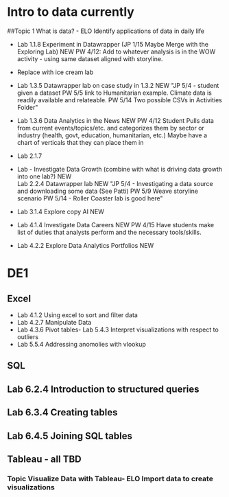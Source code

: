 # Intro to data currently

##Topic 1	What is data? - ELO		Identify applications of data in daily life
- Lab 	1.1.8	Experiment in Datawrapper (JP 1/15 Maybe Merge with the Exploring Lab)	NEW			PW 4/12: Add to whatever analysis is in the WOW activity - using same dataset aligned with storyline.

- Replace with ice cream lab

- Lab 	1.3.5	Datawrapper lab on case study in 1.3.2	NEW			"JP 5/4 - student given a dataset  PW 5/5 link to Humanitarian example.  Climate data is readily available and relateable.
PW 5/14  Two possible CSVs in Activities Folder"

- Lab 	1.3.6	Data Analytics in the News	NEW			PW 4/12 Student Pulls data from current events/topics/etc. and categorizes them by sector or industry (health, govt, education, humanitarian, etc.) Maybe have a chart of verticals that they can place them in

- Lab	2.1.7	
- Lab - Investigate Data Growth (combine with what is driving data growth into one lab?)	NEW			
Lab 	2.2.4	Datawrapper lab 	NEW			"JP 5/4 - Investigating a data source and downloading some data  (See Patti)
PW 5/9 Weave storyline scenario
PW 5/14 - Roller Coaster lab is good here"

- Lab 	3.1.4	Explore copy AI	NEW			

- Lab	4.1.4	Investigate Data Careers	NEW			PW 4/15 Have students make list of duties that analysts perform and the necessary tools/skills.

- Lab	4.2.2	Explore Data Analytics Portfolios	NEW			

# DE1

## Excel



- Lab	4.1.2	Using excel to sort and filter data
- Lab	4.2.7	Manipulate Data
- Lab	4.3.6	Pivot tables- Lab	5.4.3	Interpret visualizations with respect to outliers
- Lab	5.5.4	Addressing anomolies with vlookup



## SQL

## Lab	6.2.4	Introduction to structured queries
## Lab	6.3.4	Creating tables
## Lab	6.4.5	Joining SQL tables


## Tableau - all TBD
### Topic Visualize Data with Tableau- ELO	Import data to create visualizations